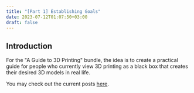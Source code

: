 ```yaml
---
title: "[Part 1] Establishing Goals"
date: 2023-07-12T01:07:50+03:00
draft: false
---
```


## Introduction

For the "A Guide to 3D Printing" bundle, the idea is to create a practical guide for people who currently view 3D printing as a black box that creates their desired 3D models in real life.

You may check out the current posts [here](/bundles/3dp).



